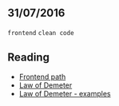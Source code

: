 31/07/2016
----------

`frontend` `clean code`

## Reading
- [Frontend path](http://frontendpath.com/)
- [Law of Demeter](https://en.wikipedia.org/wiki/Law_of_Demeter)
- [Law of Demeter - examples](http://uaihebert.com/lei-de-demeter/)
